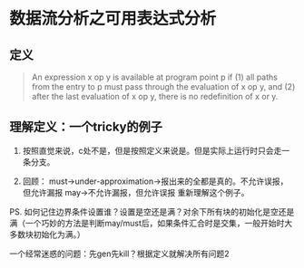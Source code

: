 # 数据流分析之可用表达式分析

## 定义

> An expression x op y is available at program point p if (1) all paths from the entry to p must pass through the evaluation of x op y, and (2) after the last evaluation of x op y, there is no redefinition of x or y.

## 理解定义：一个tricky的例子

1. 按照直觉来说，c处不是，但是按照定义来说是。但是实际上运行时只会走一条分支。

2. 回顾：
must->under-approximation->报出来的全都是真的。不允许误报，但允许漏报
may->不允许漏报，但允许误报
重新理解这个例子。

PS. 如何记住边界条件设置谁？设置是空还是满？对余下所有块的初始化是空还是满（一个巧妙的方法是判断may/must后，如果条件汇合时是交集，一般开始时大多数块初始化为满。）

一个经常迷惑的问题：先gen先kill？根据定义就解决所有问题2
